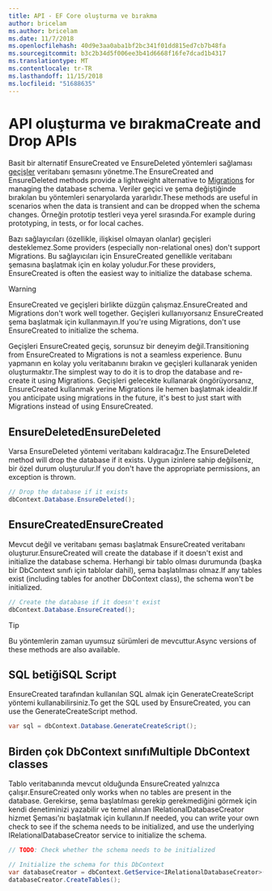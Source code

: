```yaml
---
title: API - EF Core oluşturma ve bırakma
author: bricelam
ms.author: bricelam
ms.date: 11/7/2018
ms.openlocfilehash: 40d9e3aa0aba1bf2bc341f01dd815ed7cb7b48fa
ms.sourcegitcommit: b3c2b34d5f006ee3b41d6668f16fe7dcad1b4317
ms.translationtype: MT
ms.contentlocale: tr-TR
ms.lasthandoff: 11/15/2018
ms.locfileid: "51688635"
---
```

# <a name="create-and-drop-apis"></a><span data-ttu-id="5c4c4-102">API oluşturma ve bırakma</span><span class="sxs-lookup"><span data-stu-id="5c4c4-102">Create and Drop APIs</span></span>

<span data-ttu-id="5c4c4-103">Basit bir alternatif EnsureCreated ve EnsureDeleted yöntemleri sağlaması [geçişler](migrations/index.md) veritabanı şemasını yönetme.</span><span class="sxs-lookup"><span data-stu-id="5c4c4-103">The EnsureCreated and EnsureDeleted methods provide a lightweight alternative to [Migrations](migrations/index.md) for managing the database schema.</span></span> <span data-ttu-id="5c4c4-104">Veriler geçici ve şema değiştiğinde bırakılan bu yöntemleri senaryolarda yararlıdır.</span><span class="sxs-lookup"><span data-stu-id="5c4c4-104">These methods are useful in scenarios when the data is transient and can be dropped when the schema changes.</span></span> <span data-ttu-id="5c4c4-105">Örneğin prototip testleri veya yerel sırasında.</span><span class="sxs-lookup"><span data-stu-id="5c4c4-105">For example during prototyping, in tests, or for local caches.</span></span>

<span data-ttu-id="5c4c4-106">Bazı sağlayıcıları (özellikle, ilişkisel olmayan olanlar) geçişleri desteklemez.</span><span class="sxs-lookup"><span data-stu-id="5c4c4-106">Some providers (especially non-relational ones) don't support Migrations.</span></span> <span data-ttu-id="5c4c4-107">Bu sağlayıcıları için EnsureCreated genellikle veritabanı şemasına başlatmak için en kolay yoludur.</span><span class="sxs-lookup"><span data-stu-id="5c4c4-107">For these providers, EnsureCreated is often the easiest way to initialize the database schema.</span></span>

> [!WARNING]
> <span data-ttu-id="5c4c4-108">EnsureCreated ve geçişleri birlikte düzgün çalışmaz.</span><span class="sxs-lookup"><span data-stu-id="5c4c4-108">EnsureCreated and Migrations don't work well together.</span></span> <span data-ttu-id="5c4c4-109">Geçişleri kullanıyorsanız EnsureCreated şema başlatmak için kullanmayın.</span><span class="sxs-lookup"><span data-stu-id="5c4c4-109">If you're using Migrations, don't use EnsureCreated to initialize the schema.</span></span>

<span data-ttu-id="5c4c4-110">Geçişleri EnsureCreated geçiş, sorunsuz bir deneyim değil.</span><span class="sxs-lookup"><span data-stu-id="5c4c4-110">Transitioning from EnsureCreated to Migrations is not a seamless experience.</span></span> <span data-ttu-id="5c4c4-111">Bunu yapmanın en kolay yolu veritabanını bırakın ve geçişleri kullanarak yeniden oluşturmaktır.</span><span class="sxs-lookup"><span data-stu-id="5c4c4-111">The simplest way to do it is to drop the database and re-create it using Migrations.</span></span> <span data-ttu-id="5c4c4-112">Geçişleri gelecekte kullanarak öngörüyorsanız, EnsureCreated kullanmak yerine Migrations ile hemen başlatmak idealdir.</span><span class="sxs-lookup"><span data-stu-id="5c4c4-112">If you anticipate using migrations in the future, it's best to just start with Migrations instead of using EnsureCreated.</span></span>

## <a name="ensuredeleted"></a><span data-ttu-id="5c4c4-113">EnsureDeleted</span><span class="sxs-lookup"><span data-stu-id="5c4c4-113">EnsureDeleted</span></span>

<span data-ttu-id="5c4c4-114">Varsa EnsureDeleted yöntemi veritabanı kaldıracağız.</span><span class="sxs-lookup"><span data-stu-id="5c4c4-114">The EnsureDeleted method will drop the database if it exists.</span></span> <span data-ttu-id="5c4c4-115">Uygun izinlere sahip değilseniz, bir özel durum oluşturulur.</span><span class="sxs-lookup"><span data-stu-id="5c4c4-115">If you don't have the appropriate permissions, an exception is thrown.</span></span>

``` csharp
// Drop the database if it exists
dbContext.Database.EnsureDeleted();
```

## <a name="ensurecreated"></a><span data-ttu-id="5c4c4-116">EnsureCreated</span><span class="sxs-lookup"><span data-stu-id="5c4c4-116">EnsureCreated</span></span>

<span data-ttu-id="5c4c4-117">Mevcut değil ve veritabanı şeması başlatmak EnsureCreated veritabanı oluşturur.</span><span class="sxs-lookup"><span data-stu-id="5c4c4-117">EnsureCreated will create the database if it doesn't exist and initialize the database schema.</span></span> <span data-ttu-id="5c4c4-118">Herhangi bir tablo olması durumunda (başka bir DbContext sınıfı için tablolar dahil), şema başlatılması olmaz.</span><span class="sxs-lookup"><span data-stu-id="5c4c4-118">If any tables exist (including tables for another DbContext class), the schema won't be initialized.</span></span>

``` csharp
// Create the database if it doesn't exist
dbContext.Database.EnsureCreated();
```

> [!TIP]
> <span data-ttu-id="5c4c4-119">Bu yöntemlerin zaman uyumsuz sürümleri de mevcuttur.</span><span class="sxs-lookup"><span data-stu-id="5c4c4-119">Async versions of these methods are also available.</span></span>

## <a name="sql-script"></a><span data-ttu-id="5c4c4-120">SQL betiği</span><span class="sxs-lookup"><span data-stu-id="5c4c4-120">SQL Script</span></span>

<span data-ttu-id="5c4c4-121">EnsureCreated tarafından kullanılan SQL almak için GenerateCreateScript yöntemi kullanabilirsiniz.</span><span class="sxs-lookup"><span data-stu-id="5c4c4-121">To get the SQL used by EnsureCreated, you can use the GenerateCreateScript method.</span></span>

``` csharp
var sql = dbContext.Database.GenerateCreateScript();
```

## <a name="multiple-dbcontext-classes"></a><span data-ttu-id="5c4c4-122">Birden çok DbContext sınıfı</span><span class="sxs-lookup"><span data-stu-id="5c4c4-122">Multiple DbContext classes</span></span>

<span data-ttu-id="5c4c4-123">Tablo veritabanında mevcut olduğunda EnsureCreated yalnızca çalışır.</span><span class="sxs-lookup"><span data-stu-id="5c4c4-123">EnsureCreated only works when no tables are present in the database.</span></span> <span data-ttu-id="5c4c4-124">Gerekirse, şema başlatılması gerekip gerekmediğini görmek için kendi denetiminizi yazabilir ve temel alınan IRelationalDatabaseCreator hizmet Şeması'nı başlatmak için kullanın.</span><span class="sxs-lookup"><span data-stu-id="5c4c4-124">If needed, you can write your own check to see if the schema needs to be initialized, and use the underlying IRelationalDatabaseCreator service to initialize the schema.</span></span>

``` csharp
// TODO: Check whether the schema needs to be initialized

// Initialize the schema for this DbContext
var databaseCreator = dbContext.GetService<IRelationalDatabaseCreator>();
databaseCreator.CreateTables();
```
